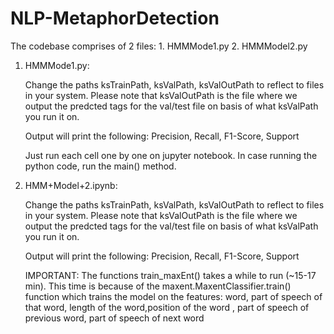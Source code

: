 # NLP-MetaphorDetection
The codebase comprises of 2 files:
	1. HMMMode1.py
	2. HMMModel2.py
	
1. HMMMode1.py:

	Change the paths ksTrainPath, ksValPath, ksValOutPath to reflect to files in your system. Please note that ksValOutPath is the file where we output the predcted tags for the val/test file on basis of what ksValPath you run it on.
	
	Output will print the following: Precision, Recall, F1-Score, Support
	
	Just run each cell one by one on jupyter notebook. In case running the python code, run the main() method.
	
2. HMM+Model+2.ipynb:

	Change the paths ksTrainPath, ksValPath, ksValOutPath to reflect to files in your system. Please note that ksValOutPath is the file where we output the predcted tags for the val/test file on basis of what ksValPath you run it on.
	
	Output will print the following: Precision, Recall, F1-Score, Support
	
	IMPORTANT: The functions train_maxEnt() takes a while to run (~15-17 min). This time is because of the maxent.MaxentClassifier.train() function which trains the model on the features: word, part of speech of that word, length of the word,position of the word , part of speech of previous word, part of speech of next word
	
